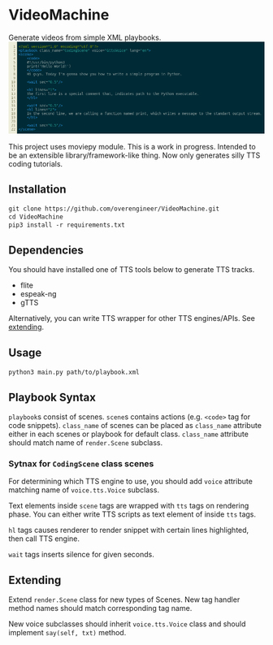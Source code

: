 # VideoMachine

Generate videos from simple XML playbooks.
![](docs/hello.png)

This project uses moviepy module. This is a work in progress. Intended to be an extensible library/framework-like thing. 
Now only generates silly TTS coding tutorials.


## Installation

```
git clone https://github.com/overengineer/VideoMachine.git
cd VideoMachine
pip3 install -r requirements.txt
```

## Dependencies

You should have installed one of TTS tools below to generate TTS tracks. 
- flite
- espeak-ng
- gTTS

Alternatively, you can write TTS wrapper for other TTS engines/APIs. See [extending](#extending).

## Usage

```
python3 main.py path/to/playbook.xml
```

## Playbook Syntax

`playbook`s consist of scenes. `scene`s contains actions (e.g. `<code>` tag for code snippets). `class_name` of scenes can be placed as `class_name` attribute either in each scenes or playbook for default class. `class_name` attribute should match name of `render.Scene` subclass.

### Sytnax for `CodingScene` class scenes

For determining which TTS engine to use, you should add `voice` attribute matching name of `voice.tts.Voice` subclass. 

Text elements inside `scene` tags are wrapped with `tts` tags on rendering phase. You can either write TTS scripts as text element of inside `tts` tags. 

`hl` tags causes renderer to render snippet with certain lines highlighted, then call TTS engine.

`wait` tags inserts silence for given seconds.

## Extending

Extend `render.Scene` class for new types of Scenes. 
New tag handler method names should match corresponding tag name.

New voice subclasses should inherit `voice.tts.Voice` class and should implement `say(self, txt)` method.


